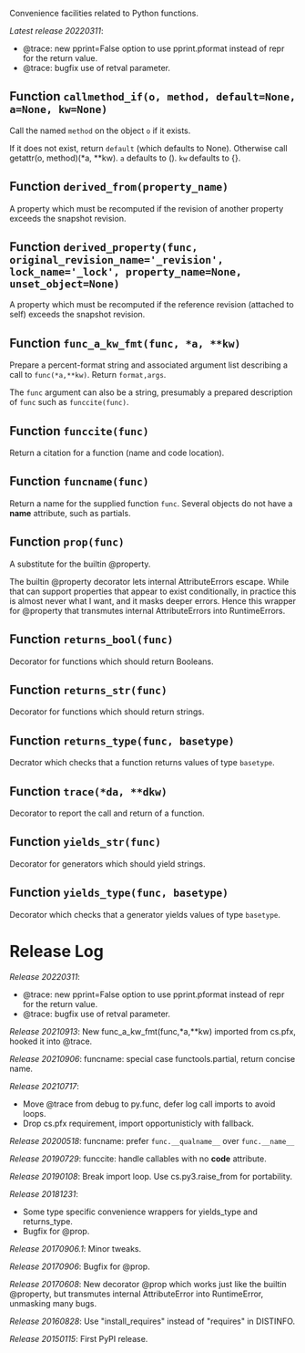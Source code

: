 Convenience facilities related to Python functions.

*Latest release 20220311*:
* @trace: new pprint=False option to use pprint.pformat instead of repr for the return value.
* @trace: bugfix use of retval parameter.

## Function `callmethod_if(o, method, default=None, a=None, kw=None)`

Call the named `method` on the object `o` if it exists.

If it does not exist, return `default` (which defaults to None).
Otherwise call getattr(o, method)(*a, **kw).
`a` defaults to ().
`kw` defaults to {}.

## Function `derived_from(property_name)`

A property which must be recomputed
if the revision of another property exceeds the snapshot revision.

## Function `derived_property(func, original_revision_name='_revision', lock_name='_lock', property_name=None, unset_object=None)`

A property which must be recomputed
if the reference revision (attached to self)
exceeds the snapshot revision.

## Function `func_a_kw_fmt(func, *a, **kw)`

Prepare a percent-format string and associated argument list
describing a call to `func(*a,**kw)`.
Return `format,args`.

The `func` argument can also be a string,
presumably a prepared description of `func` such as `funccite(func)`.

## Function `funccite(func)`

Return a citation for a function (name and code location).

## Function `funcname(func)`

Return a name for the supplied function `func`.
Several objects do not have a __name__ attribute, such as partials.

## Function `prop(func)`

A substitute for the builtin @property.

The builtin @property decorator lets internal AttributeErrors escape.
While that can support properties that appear to exist conditionally,
in practice this is almost never what I want, and it masks deeper errors.
Hence this wrapper for @property that transmutes internal AttributeErrors
into RuntimeErrors.

## Function `returns_bool(func)`

Decorator for functions which should return Booleans.

## Function `returns_str(func)`

Decorator for functions which should return strings.

## Function `returns_type(func, basetype)`

Decrator which checks that a function returns values of type `basetype`.

## Function `trace(*da, **dkw)`

Decorator to report the call and return of a function.

## Function `yields_str(func)`

Decorator for generators which should yield strings.

## Function `yields_type(func, basetype)`

Decorator which checks that a generator yields values of type `basetype`.

# Release Log



*Release 20220311*:
* @trace: new pprint=False option to use pprint.pformat instead of repr for the return value.
* @trace: bugfix use of retval parameter.

*Release 20210913*:
New func_a_kw_fmt(func,*a,**kw) imported from cs.pfx, hooked it into @trace.

*Release 20210906*:
funcname: special case functools.partial, return concise name.

*Release 20210717*:
* Move @trace from debug to py.func, defer log call imports to avoid loops.
* Drop cs.pfx requirement, import opportunisticly with fallback.

*Release 20200518*:
funcname: prefer `func.__qualname__` over `func.__name__`

*Release 20190729*:
funccite: handle callables with no __code__ attribute.

*Release 20190108*:
Break import loop. Use cs.py3.raise_from for portability.

*Release 20181231*:
* Some type specific convenience wrappers for yields_type and returns_type.
* Bugfix for @prop.

*Release 20170906.1*:
Minor tweaks.

*Release 20170906*:
Bugfix for @prop.

*Release 20170608*:
New decorator @prop which works just like the builtin @property, but transmutes internal AttributeError into RuntimeError, unmasking many bugs.

*Release 20160828*:
Use "install_requires" instead of "requires" in DISTINFO.

*Release 20150115*:
First PyPI release.
